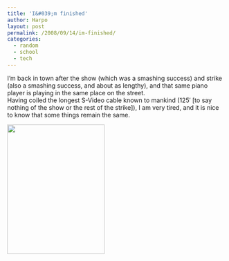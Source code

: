 ```yaml
---
title: 'I&#039;m finished'
author: Harpo
layout: post
permalink: /2008/09/14/im-finished/
categories:
  - random
  - school
  - tech
---
```

I&#8217;m back in town after the show (which was a smashing success) and strike (also a smashing success, and about as lengthy), and that same piano player is playing in the same place on the street.  
Having coiled the longest S-Video cable known to mankind (125&#8242; [to say nothing of the show or the rest of the strike]), I am very tired, and it is nice to know that some things remain the same.

[<img src="http://harpojaeger.com/wp-content/uploads/2008/09/p-640-480-579533f0-5453-4284-b2fc-b85e182cbd1d.jpeg" alt="" width="225" height="300" class="alignnone size-full wp-image-364" />][1]

 [1]: http://harpojaeger.com/wp-content/uploads/2008/09/p-640-480-579533f0-5453-4284-b2fc-b85e182cbd1d.jpeg